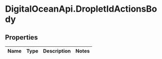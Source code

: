 # DigitalOceanApi.DropletIdActionsBody

## Properties
Name | Type | Description | Notes
------------ | ------------- | ------------- | -------------
